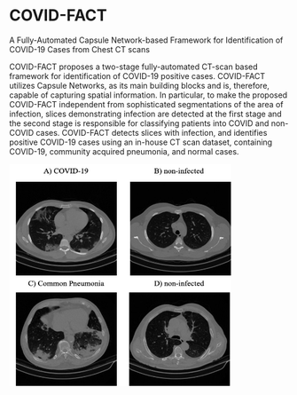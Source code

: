 # COVID-FACT
A Fully-Automated Capsule Network-based Framework for Identification of COVID-19 Cases from Chest CT scans

COVID-FACT proposes a two-stage fully-automated CT-scan based framework for identification of COVID-19 positive cases. COVID-FACT utilizes Capsule Networks, as its main building blocks and is, therefore, capable of capturing spatial information. In particular, to make the proposed COVID-FACT independent from sophisticated segmentations of the area of infection, slices demonstrating infection are detected
at the first stage and the second stage is responsible for classifying patients into COVID and non-COVID cases. COVID-FACT detects slices with infection, and identifies positive COVID-19 cases using an in-house CT scan dataset, containing COVID-19, community acquired pneumonia, and normal cases.

<img src="https://github.com/ShahinSHH/COVID-CT-MD/blob/main/Figures/slices.jpg" width="400" height="400" />

